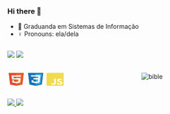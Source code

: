 
### Hi there 👋

- 🎒 Graduanda em Sistemas de Informação
- ♀️ Pronouns: ela/dela
##

<div>

  <a href="https://api.whatsapp.com/send?phone=5548988388391" target="_blank"><img src="https://img.shields.io/badge/WhatsApp-25D366?style=for-the-badge&logo=whatsapp&logoColor=white" target="_blank"></a>
  <a href="https://www.linkedin.com/in/tatiane-espíndola-a7a2b91a7/" target="_blank"><img src="https://img.shields.io/badge/-LinkedIn-%230077B5?style=for-the-badge&logo=linkedin&logoColor=white" target="_blank"></a> 
   </div>
    
  <div style="display:inline_block"><br>
  <img align="center" alt="HTML" height="30" width="40" src="https://raw.githubusercontent.com/devicons/devicon/master/icons/html5/html5-original.svg">
  <img align="center" alt="CSS" height="30" width="40" src="https://raw.githubusercontent.com/devicons/devicon/master/icons/css3/css3-original.svg">
  <img align="center" alt="Js" height="30" width="40" src="https://raw.githubusercontent.com/devicons/devicon/master/icons/javascript/javascript-plain.svg"> 
  <img align="right" alt="bible" height="180" width="200" src="https://user-images.githubusercontent.com/88167235/127678841-e8aa4988-a0e9-487c-babf-1e1d4fb5ddbc.gif"
  </div>
    
##
<div>
  <a href="https://github.com/oyubaba">
  <img height="140em" src="https://github-readme-stats.vercel.app/api?username=oyubaba&show_icons=true&theme=dark&include_all_commits=true&count_private=true"/>
  <img height="140em" src="https://github-readme-stats.vercel.app/api/top-langs/?username=oyubaba&layout=compact&langs_count=8&theme=dark"/>
 </div>
  

